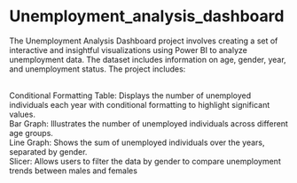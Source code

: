 # Unemployment_analysis_dashboard

<p>The Unemployment Analysis Dashboard project involves creating a set of interactive and insightful visualizations using Power BI to analyze unemployment data. The dataset includes information on age, gender, year, and unemployment status. The project includes:<br><br>

Conditional Formatting Table: Displays the number of unemployed individuals each year with conditional formatting to highlight significant values.<br>
Bar Graph: Illustrates the number of unemployed individuals across different age groups.<br>
Line Graph: Shows the sum of unemployed individuals over the years, separated by gender.<br>
Slicer: Allows users to filter the data by gender to compare unemployment trends between males and females</p>
